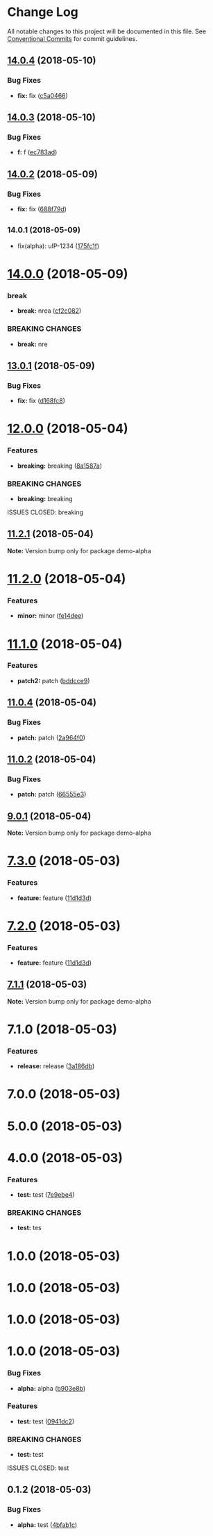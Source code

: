 # Change Log

All notable changes to this project will be documented in this file.
See [Conventional Commits](https://conventionalcommits.org) for commit guidelines.

<a name="14.0.4"></a>
## [14.0.4](https://github.com/fruitCandy/semantic-versioning/compare/demo-alpha@14.0.3...demo-alpha@14.0.4) (2018-05-10)


### Bug Fixes

* **fix:** fix ([c5a0466](https://github.com/fruitCandy/semantic-versioning/commit/c5a0466))




<a name="14.0.3"></a>
## [14.0.3](https://github.com/fruitCandy/semantic-versioning/compare/demo-alpha@14.0.2...demo-alpha@14.0.3) (2018-05-10)


### Bug Fixes

* **f:** f ([ec783ad](https://github.com/fruitCandy/semantic-versioning/commit/ec783ad))




<a name="14.0.2"></a>
## [14.0.2](https://github.com/fruitCandy/semantic-versioning/compare/demo-alpha@14.0.1...demo-alpha@14.0.2) (2018-05-09)


### Bug Fixes

* **fix:** fix ([688f79d](https://github.com/fruitCandy/semantic-versioning/commit/688f79d))





<a name="14.0.1"></a>
## <small>14.0.1 (2018-05-09)</small>

* fix(alpha): uIP-1234 ([175fc1f](https://github.com/fruitCandy/semantic-versioning/commit/175fc1f))




<a name="14.0.0"></a>
# [14.0.0](https://github.com/fruitCandy/semantic-versioning/compare/demo-alpha@13.0.1...demo-alpha@14.0.0) (2018-05-09)


### break

* **break:** nrea ([cf2c082](https://github.com/fruitCandy/semantic-versioning/commit/cf2c082))


### BREAKING CHANGES

* **break:** nre





<a name="13.0.1"></a>
## [13.0.1](https://github.com/fruitCandy/semantic-versioning/compare/demo-alpha@13.0.0...demo-alpha@13.0.1) (2018-05-09)


### Bug Fixes

* **fix:** fix ([d168fc8](https://github.com/fruitCandy/semantic-versioning/commit/d168fc8))





<a name="12.0.0"></a>
# [12.0.0](https://github.com/fruitCandy/semantic-versioning/compare/demo-alpha@11.2.1...demo-alpha@12.0.0) (2018-05-04)


### Features

* **breaking:** breaking ([8a1587a](https://github.com/fruitCandy/semantic-versioning/commit/8a1587a))


### BREAKING CHANGES

* **breaking:** breaking

ISSUES CLOSED: breaking




<a name="11.2.1"></a>
## [11.2.1](https://github.com/fruitCandy/semantic-versioning/compare/demo-alpha@11.2.0...demo-alpha@11.2.1) (2018-05-04)




**Note:** Version bump only for package demo-alpha

<a name="11.2.0"></a>
# [11.2.0](https://github.com/fruitCandy/semantic-versioning/compare/demo-alpha@11.1.0...demo-alpha@11.2.0) (2018-05-04)


### Features

* **minor:** minor ([fe14dee](https://github.com/fruitCandy/semantic-versioning/commit/fe14dee))




<a name="11.1.0"></a>
# [11.1.0](https://github.com/fruitCandy/semantic-versioning/compare/demo-alpha@11.0.4...demo-alpha@11.1.0) (2018-05-04)


### Features

* **patch2:** patch ([bddcce9](https://github.com/fruitCandy/semantic-versioning/commit/bddcce9))




<a name="11.0.4"></a>
## [11.0.4](https://github.com/fruitCandy/semantic-versioning/compare/demo-alpha@11.0.2...demo-alpha@11.0.4) (2018-05-04)


### Bug Fixes

* **patch:** patch ([2a964f0](https://github.com/fruitCandy/semantic-versioning/commit/2a964f0))




<a name="11.0.2"></a>
## [11.0.2](https://github.com/fruitCandy/semantic-versioning/compare/demo-alpha@11.0.1...demo-alpha@11.0.2) (2018-05-04)


### Bug Fixes

* **patch:** patch ([66555e3](https://github.com/fruitCandy/semantic-versioning/commit/66555e3))




<a name="9.0.1"></a>
## [9.0.1](https://github.com/fruitCandy/semantic-versioning/compare/demo-alpha@7.3.0...demo-alpha@9.0.1) (2018-05-04)




**Note:** Version bump only for package demo-alpha

<a name="7.3.0"></a>
# [7.3.0](https://github.com/fruitCandy/semantic-versioning/compare/demo-alpha@7.1.1...demo-alpha@7.3.0) (2018-05-03)


### Features

* **feature:** feature ([11d1d3d](https://github.com/fruitCandy/semantic-versioning/commit/11d1d3d))




<a name="7.2.0"></a>
# [7.2.0](https://github.com/fruitCandy/semantic-versioning/compare/demo-alpha@7.1.1...demo-alpha@7.2.0) (2018-05-03)


### Features

* **feature:** feature ([11d1d3d](https://github.com/fruitCandy/semantic-versioning/commit/11d1d3d))




<a name="7.1.1"></a>
## [7.1.1](https://github.com/fruitCandy/semantic-versioning/compare/demo-alpha@7.1.0...demo-alpha@7.1.1) (2018-05-03)




**Note:** Version bump only for package demo-alpha

<a name="7.1.0"></a>
# 7.1.0 (2018-05-03)


### Features

* **release:** release ([3a186db](https://github.com/fruitCandy/semantic-versioning/commit/3a186db))



<a name="7.0.0"></a>
# 7.0.0 (2018-05-03)



<a name="5.0.0"></a>
# 5.0.0 (2018-05-03)



<a name="4.0.0"></a>
# 4.0.0 (2018-05-03)


### Features

* **test:** test ([7e9ebe4](https://github.com/fruitCandy/semantic-versioning/commit/7e9ebe4))


### BREAKING CHANGES

* **test:** tes



<a name="1.0.0"></a>
# 1.0.0 (2018-05-03)



<a name="1.0.0"></a>
# 1.0.0 (2018-05-03)



<a name="1.0.0"></a>
# 1.0.0 (2018-05-03)



<a name="1.0.0"></a>
# 1.0.0 (2018-05-03)


### Bug Fixes

* **alpha:** alpha ([b903e8b](https://github.com/fruitCandy/semantic-versioning/commit/b903e8b))


### Features

* **test:** test ([0941dc2](https://github.com/fruitCandy/semantic-versioning/commit/0941dc2))


### BREAKING CHANGES

* **test:** test

ISSUES CLOSED: test



<a name="0.1.2"></a>
## 0.1.2 (2018-05-03)


### Bug Fixes

* **alpha:** test ([4bfab1c](https://github.com/fruitCandy/semantic-versioning/commit/4bfab1c))

